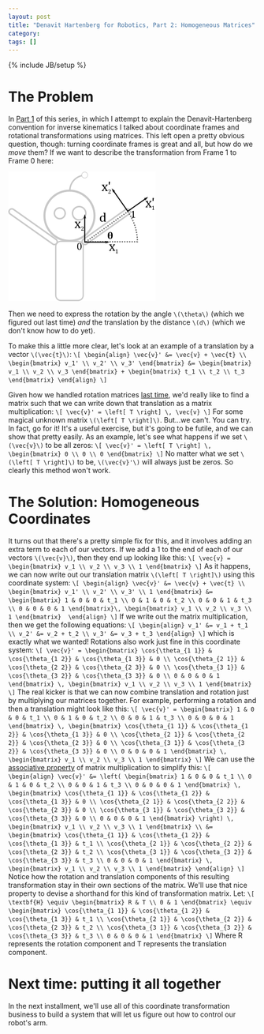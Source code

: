 ```yaml
---
layout: post
title: "Denavit Hartenberg for Robotics, Part 2: Homogeneous Matrices"
category: 
tags: []
---
```

{% include JB/setup %}

# The Problem

In [Part 1](http://blog.robindeits.com/2012/06/05/denavit-hartenberg-robotic-control/) of this series, in which I attempt to explain the Denavit-Hartenberg convention for inverse kinematics I talked about coordinate frames and rotational transformations using matrices. This left open a pretty obvious question, though: turning coordinate frames is great and all, but how do we *move* them? If we want to describe the transformation from Frame 1 to Frame 0 here:
 
<img src="/img/2012-06-05/robot_with_arm_and_frame_1_d.png">

Then we need to express the rotation by the angle `\(\theta\)` (which we figured out last time) *and* the translation by the distance `\(d\)` (which we don't know how to do yet). 

To make this a little more clear, let's look at an example of a translation by a vector `\(\vec{t}\)`:
`\[
\begin{align}
\vec{v}' &= \vec{v} + \vec{t} \\
\begin{bmatrix}
v_1' \\
v_2' \\
v_3'
\end{bmatrix} &=
\begin{bmatrix}
v_1 \\
v_2 \\
v_3
\end{bmatrix} + \begin{bmatrix}
t_1 \\
t_2 \\
t_3 
\end{bmatrix}
\end{align}
\]`

Given how we handled rotation matrices [last time](http://blog.robindeits.com/2012/06/05/denavit-hartenberg-robotic-control/), we'd really like to find a matrix such that we can write down that translation as a matrix multiplication:
`\[
\vec{v}' = \left[ T \right] \, \vec{v}
\]`
For some magical unknown matrix `\(\left[ T \right]\)`. But...we can't. You can try. In fact, go for it! It's a useful exercise, but it's going to be futile, and we can show that pretty easily. As an example, let's see what happens if we set `\(\vec{v}\)` to be all zeros:
`\[
\vec{v}' = \left[ T \right] \, \begin{bmatrix}
0 \\
0 \\
0
\end{bmatrix}
\]`
No matter what we set `\(\left[ T \right]\)` to be, `\(\vec{v}'\)` will always just be zeros. So clearly this method won't work.

# The Solution: Homogeneous Coordinates

It turns out that there's a pretty simple fix for this, and it involves adding an extra term to each of our vectors. If we add a 1 to the end of each of our vectors `\(\vec{v}\)`, then they end up looking like this:
`\[
\vec{v} = \begin{bmatrix}
v_1 \\
v_2 \\
v_3 \\
1
\end{bmatrix}
\]`
As it happens, we can now write out our translation matrix `\(\left[ T \right]\)` using this coordinate system:
`\[
\begin{align}
\vec{v}' &= \vec{v} + \vec{t} \\
\begin{bmatrix}
v_1' \\
v_2' \\
v_3' \\
1
\end{bmatrix} &= \begin{bmatrix}
1 & 0 & 0 & t_1 \\
0 & 1 & 0 & t_2 \\
0 & 0 & 1 & t_3 \\
0 & 0 & 0 & 1
\end{bmatrix}\,
\begin{bmatrix}
v_1 \\
v_2 \\
v_3 \\
1
\end{bmatrix} 
\end{align}
\]`
If we write out the matrix multiplication, then we get the following equations:
`\[
\begin{align}
v_1' &= v_1 + t_1 \\
v_2' &= v_2 + t_2 \\
v_3' &= v_3 + t_3
\end{align}
\]`
which is exactly what we wanted! Rotations also work just fine in this coordinate system:
`\[
\vec{v}' = \begin{bmatrix}
\cos{\theta_{1 1}} & \cos{\theta_{1 2}} & \cos{\theta_{1 3}} & 0 \\
\cos{\theta_{2 1}} & \cos{\theta_{2 2}} & \cos{\theta_{2 3}} & 0 \\
\cos{\theta_{3 1}} & \cos{\theta_{3 2}} & \cos{\theta_{3 3}} & 0 \\
0 & 0 & 0 & 1
\end{bmatrix} \, \begin{bmatrix}
v_1 \\
v_2 \\
v_3 \\
1
\end{bmatrix}
\]`
The real kicker is that we can now combine translation and rotation just by multiplying our matrices together. For example, performing a rotation and then a translation might look like this:
`\[
\vec{v}' = \begin{bmatrix}
1 & 0 & 0 & t_1 \\
0 & 1 & 0 & t_2 \\
0 & 0 & 1 & t_3 \\
0 & 0 & 0 & 1
\end{bmatrix} \,
\begin{bmatrix}
\cos{\theta_{1 1}} & \cos{\theta_{1 2}} & \cos{\theta_{1 3}} & 0 \\
\cos{\theta_{2 1}} & \cos{\theta_{2 2}} & \cos{\theta_{2 3}} & 0 \\
\cos{\theta_{3 1}} & \cos{\theta_{3 2}} & \cos{\theta_{3 3}} & 0 \\
0 & 0 & 0 & 1
\end{bmatrix} \, 
\begin{bmatrix}
v_1 \\
v_2 \\
v_3 \\
1
\end{bmatrix}
\]`
We can use the [associative property](http://en.wikipedia.org/wiki/Associative_property) of matrix multiplication to simplify this:
`\[
\begin{align}
\vec{v}' &= \left(
\begin{bmatrix}
1 & 0 & 0 & t_1 \\
0 & 1 & 0 & t_2 \\
0 & 0 & 1 & t_3 \\
0 & 0 & 0 & 1
\end{bmatrix} \,
\begin{bmatrix}
\cos{\theta_{1 1}} & \cos{\theta_{1 2}} & \cos{\theta_{1 3}} & 0 \\
\cos{\theta_{2 1}} & \cos{\theta_{2 2}} & \cos{\theta_{2 3}} & 0 \\
\cos{\theta_{3 1}} & \cos{\theta_{3 2}} & \cos{\theta_{3 3}} & 0 \\
0 & 0 & 0 & 1
\end{bmatrix} \right) \, 
\begin{bmatrix}
v_1 \\
v_2 \\
v_3 \\
1
\end{bmatrix} \\
 &= \begin{bmatrix}
\cos{\theta_{1 1}} & \cos{\theta_{1 2}} & \cos{\theta_{1 3}} & t_1 \\
\cos{\theta_{2 1}} & \cos{\theta_{2 2}} & \cos{\theta_{2 3}} & t_2 \\
\cos{\theta_{3 1}} & \cos{\theta_{3 2}} & \cos{\theta_{3 3}} & t_3 \\
0 & 0 & 0 & 1
\end{bmatrix} \, 
\begin{bmatrix}
v_1 \\
v_2 \\
v_3 \\
1
\end{bmatrix}
\end{align}
\]`
Notice how the rotation and translation components of this resulting transformation stay in their own sections of the matrix. We'll use that nice property to devise a shorthand for this kind of transformation matrix. Let:
`\[
\textbf{H} \equiv \begin{bmatrix}
R & T \\
0 & 1
\end{bmatrix} \equiv \begin{bmatrix}
\cos{\theta_{1 1}} & \cos{\theta_{1 2}} & \cos{\theta_{1 3}} & t_1 \\
\cos{\theta_{2 1}} & \cos{\theta_{2 2}} & \cos{\theta_{2 3}} & t_2 \\
\cos{\theta_{3 1}} & \cos{\theta_{3 2}} & \cos{\theta_{3 3}} & t_3 \\
0 & 0 & 0 & 1
\end{bmatrix}
\]`
Where R represents the rotation component and T represents the translation component. 

# Next time: putting it all together

In the next installment, we'll use all of this coordinate transformation business to build a system that will let us figure out how to control our robot's arm. 